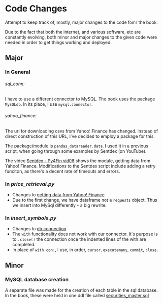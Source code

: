 # Code Changes
Attempt to keep track of, mostly, major changes to the code fomr the book.

Due to the fact that both the internet, and various software, etc are constantly evolving, both minor and major changes to the given code were needed in order to get things working and deployed.

## Major
### In General
###### sql_conn:
I have to use a different connector to MySQL. The book uses the package `MySQLdb`. In its place, I use `mysql.connector`.

###### yahoo_finance:
The url for downloading csvs from Yahoo! Finance has changed. Instead of direct construction of this URL, I've decided to employ a package for this.

The package/module is `pandas_datareader.data`. I used it in a previous script, when going through some examples by Sentdex (on YouTube).

The video [Sentdex - Py4Fin vid06](https://www.youtube.com/watch?v=baCAFPHb1o4&index=6&list=PLQVvvaa0QuDcOdF96TBtRtuQksErCEBYZ) shows the module, getting data from Yahoo! Finance. Modifications to the Sentdex script include adding a retry funciton, as there's a decent rate of timeouts and errors.

### In *price_retrieval.py*
- Changes to [getting data from Yahoo! Finance](/NOTES.md#yahoo_finance)
- Due to the first change, we have dataframe not a `requests` object. Thus we insert into MySql differently - a big rewrite.

### In *insert_symbols.py*
- Changes to [db connection](/NOTES.md#sql_conn)
- The `with` functionality does not work with our connector. It's purpose is to `.close()` the connection once the indented lines of the with are completed.
- In place of `with con:`, I use, in order, `cursor`, `executemany`, `commit`, `close`.

## Minor
### MySQL database creation
A separate file was made for the creation of each table in the sql database. In the book, these were held in one ddl file called <u>securities_master.sql</u>

